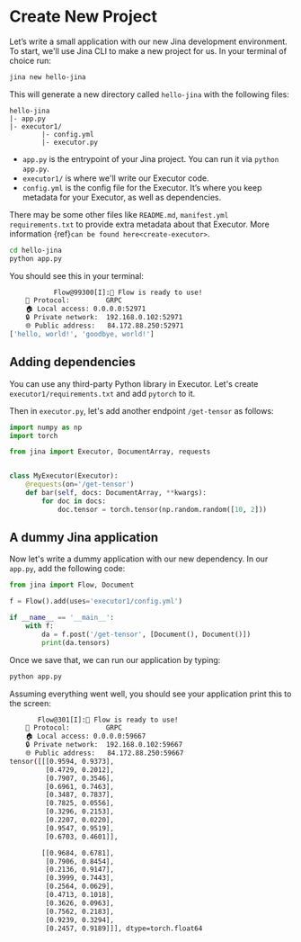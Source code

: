 # Create New Project

Let’s write a small application with our new Jina development environment. To start, we'll use Jina CLI to make a new project for us. In your terminal of choice run:

```bash
jina new hello-jina
```

This will generate a new directory called `hello-jina` with the following files:

```text
hello-jina
|- app.py
|- executor1/
        |- config.yml
        |- executor.py
```

- `app.py` is the entrypoint of your Jina project. You can run it via `python app.py`. 
- `executor1/` is where we'll write our Executor code.
- `config.yml` is the config file for the Executor. It’s where you keep metadata for your Executor, as well as dependencies.

There may be some other files like `README.md`, `manifest.yml`  `requirements.txt` to provide extra metadata about that Executor. More information {ref}`can be found here<create-executor>`.

```bash
cd hello-jina
python app.py
```

You should see this in your terminal:

```bash
           Flow@99300[I]:🎉 Flow is ready to use!
	🔗 Protocol: 		GRPC
	🏠 Local access:	0.0.0.0:52971
	🔒 Private network:	192.168.0.102:52971
	🌐 Public address:	84.172.88.250:52971
['hello, world!', 'goodbye, world!']
```

## Adding dependencies

You can use any third-party Python library in Executor. Let's create `executor1/requirements.txt` and add `pytorch` to it.

Then in `executor.py`, let's add another endpoint `/get-tensor` as follows:

```python
import numpy as np
import torch

from jina import Executor, DocumentArray, requests


class MyExecutor(Executor):
    @requests(on='/get-tensor')
    def bar(self, docs: DocumentArray, **kwargs):
        for doc in docs:
            doc.tensor = torch.tensor(np.random.random([10, 2]))
```

## A dummy Jina application


Now let's write a dummy application with our new dependency. In our `app.py`, add the following code:

```python
from jina import Flow, Document

f = Flow().add(uses='executor1/config.yml')

if __name__ == '__main__':
    with f:
        da = f.post('/get-tensor', [Document(), Document()])
        print(da.tensors)
```

Once we save that, we can run our application by typing:

```bash
python app.py
```

Assuming everything went well, you should see your application print this to the screen:

```bash
       Flow@301[I]:🎉 Flow is ready to use!
	🔗 Protocol: 		GRPC
	🏠 Local access:	0.0.0.0:59667
	🔒 Private network:	192.168.0.102:59667
	🌐 Public address:	84.172.88.250:59667
tensor([[[0.9594, 0.9373],
         [0.4729, 0.2012],
         [0.7907, 0.3546],
         [0.6961, 0.7463],
         [0.3487, 0.7837],
         [0.7825, 0.0556],
         [0.3296, 0.2153],
         [0.2207, 0.0220],
         [0.9547, 0.9519],
         [0.6703, 0.4601]],

        [[0.9684, 0.6781],
         [0.7906, 0.8454],
         [0.2136, 0.9147],
         [0.3999, 0.7443],
         [0.2564, 0.0629],
         [0.4713, 0.1018],
         [0.3626, 0.0963],
         [0.7562, 0.2183],
         [0.9239, 0.3294],
         [0.2457, 0.9189]]], dtype=torch.float64
```